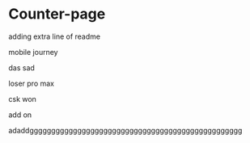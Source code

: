 # Counter-page

 adding extra line of readme

mobile journey 

das sad
 
loser pro max 

csk won

add on 

adaddggggggggggggggggggggggggggggggggggggggggggggggggg
